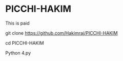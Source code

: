 # PICCHI-HAKIM
This is paid


git clone https://github.com/Hakimraj/PICCHI-HAKIM

cd PICCHI-HAKIM

Python 4.py
